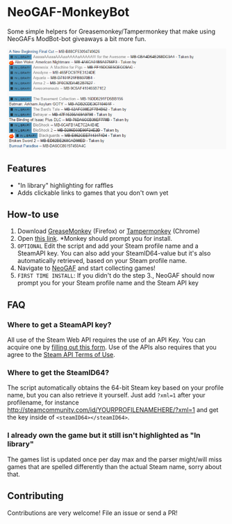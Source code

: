 # NeoGAF-MonkeyBot
Some simple helpers for Greasemonkey/Tampermonkey that make using NeoGAFs ModBot-bot giveaways a bit more fun.

![NeoGAF ModBot MonkeyBot](/images/banner.png?raw=true "NeoGAF ModBot MonkeyBot")

## Features
- "In library" highlighting for raffles
- Adds clickable links to games that you don't own yet

## How-to use
1. Download [GreaseMonkey](https://addons.mozilla.org/en-US/firefox/addon/greasemonkey/) (Firefox) or [Tampermonkey](https://chrome.google.com/webstore/detail/tampermonkey/dhdgffkkebhmkfjojejmpbldmpobfkfo?hl=en) (Chrome)
2. Open [this link](https://github.com/petetnt/neogaf-monkeybot/raw/master/neogaf-monkeybot.user.js). *Monkey should prompt you for install.
3. `OPTIONAL` Edit the script and add your Steam profile name and a SteamAPI key. You can also add your SteamID64-value but it's also automatically retrieved, based on your Steam profile name.
4. Navigate to [NeoGAF](http://neogaf.com/forum) and start collecting games!
5. `FIRST TIME INSTALL`: If you didn't do the step 3., NeoGAF should now prompt you for your Steam profile name and the Steam API key

## FAQ
### Where to get a SteamAPI key?
All use of the Steam Web API requires the use of an API Key. You can acquire one by [filling out this form](http://steamcommunity.com/dev/apikey). Use of the APIs also requires that you agree to the [Steam API Terms of Use](http://steamcommunity.com/dev/apiterms).

### Where to get the SteamID64?
The script automatically obtains the 64-bit Steam key based on your profile name, but you can also retrieve it yourself. Just add `?xml=1` after your profilename, for instance http://steamcommunity.com/id/YOURPROFILENAMEHERE/?xml=1 and get the key inside of `<steamID64></steamID64>`.

### I already own the game but it still isn't highlighted as "In library"
The games list is updated once per day max and the parser might/will miss games that are spelled differently than the actual Steam name, sorry about that.

## Contributing
Contributions are very welcome! File an issue or send a PR!
